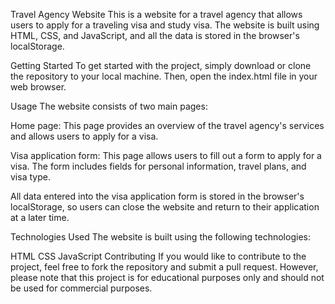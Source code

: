 Travel Agency Website
This is a website for a travel agency that allows users to apply for a traveling visa and study visa. The website is built using HTML, CSS, and JavaScript, and all the data is stored in the browser's localStorage.

Getting Started
To get started with the project, simply download or clone the repository to your local machine. Then, open the index.html file in your web browser.

Usage
The website consists of two main pages:

Home page: This page provides an overview of the travel agency's services and allows users to apply for a visa.

Visa application form: This page allows users to fill out a form to apply for a visa. The form includes fields for personal information, travel plans, and visa type.



All data entered into the visa application form is stored in the browser's localStorage, so users can close the website and return to their application at a later time.

Technologies Used
The website is built using the following technologies:

HTML
CSS
JavaScript
Contributing
If you would like to contribute to the project, feel free to fork the repository and submit a pull request. However, please note that this project is for educational purposes only and should not be used for commercial purposes.

